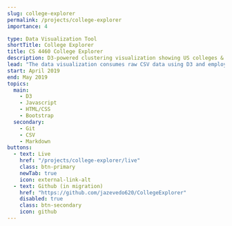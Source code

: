 ```yaml
---
slug: college-explorer
permalink: /projects/college-explorer
importance: 4

type: Data Visualization Tool
shortTitle: College Explorer
title: CS 4460 College Explorer
description: D3-powered clustering visualization showing US colleges & related data attributes, leveraging the t-SNE clustering algorithm
lead: "The data visualization consumes raw CSV data using D3 and employs the <a href=\"https://lvdmaaten.github.io/tsne/\" target=\_blank\" rel=\"noopener\">t-SNE clustering algorithm</a> to allow users to explore the data (US colleges) according to a variety of different clustering attributes. The interactive visualization also provides brushing, selection, and filtering functionality to enhance user experience & insight."
start: April 2019
end: May 2019
topics:
  main:
    - D3
    - Javascript
    - HTML/CSS
    - Bootstrap
  secondary:
    - Git
    - CSV
    - Markdown
buttons:
  - text: Live
    href: "/projects/college-explorer/live"
    class: btn-primary
    newTab: true
    icon: external-link-alt
  - text: Github (in migration)
    href: "https://github.com/jazevedo620/CollegeExplorer"
    disabled: true
    class: btn-secondary
    icon: github
---
```

